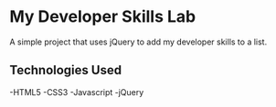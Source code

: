 
# My Developer Skills Lab 

A simple project that uses jQuery to add my developer skills to a list. 

## Technologies Used

-HTML5
-CSS3
-Javascript
-jQuery
